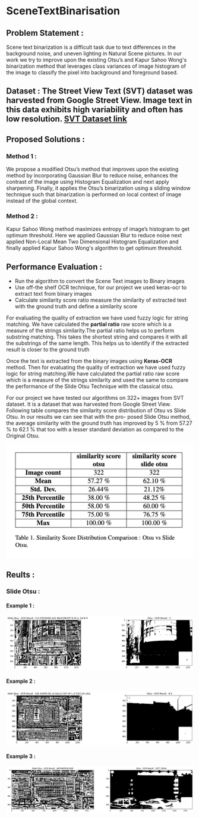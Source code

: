 # SceneTextBinarisation

## Problem Statement : 

Scene text binarization is a difficult task due to text differences in the background noise, and uneven lighting in Natural Scene pictures. In our work we try to improve upon the existing Otsu’s and Kapur Sahoo Wong's binarization method that leverages class variances of image histogram of the image to classify the pixel into background and foreground based.

## Dataset : The Street View Text (SVT) dataset was harvested from Google Street View. Image text in this data exhibits high variability and often has low resolution. [SVT Dataset link](https://www.kaggle.com/datasets/nageshsingh/the-street-view-text-dataset)

## Proposed Solutions : 

### Method 1 : 
We propose a modified Otsu’s method that improves upon the existing method by incorporating Gaussian Blur to reduce noise, enhances the contrast of the image using Histogram Equalization and next apply sharpening. Finally, it applies the Otsu’s binarization using a sliding window technique such that binarization is performed on local context of image instead of the global context. 

### Method 2 : 
Kapur Sahoo Wong method maximizes entropy of image’s histogram to get optimum threshold. Here we applied Gaussian Blur to reduce noise next applied Non-Local Mean Two Dimensional Histogram Equalization and finally applied Kapur Sahoo Wong's algorithm to get optimum threshold.


## Performance Evaluation :

* Run the algorithm to convert the Scene Text images to Binary images 
* Use off-the shelf OCR technique, for our project we used keras-ocr to extract text from binary images
* Calculate similarity score ratio measure the similarity of extracted text with the ground truth and define a similarity score

For evaluating the quality of extraction we have used fuzzy logic for string matching. We have calculated the __partial ratio__ raw score which is a measure of the strings similarity.The partial ratio helps us to perform substring matching. This takes the shortest string and compares it with all the substrings of the same length. This helps us to identify if the extracted result is closer to the ground truth

Once the text is extracted from the binary images using **Keras-OCR** method. Then for evaluating the quality of extraction we have used fuzzy logic for string matching.We have calculated the partial ratio raw score which is a measure of the strings similarity and used the same to compare the performance of the Slide Otsu Technique with the classical otsu.

For our project we have tested our algorithms on 322+ images from SVT dataset. It is a dataset that was harvested from Google Street View. Following table compares the similarity score distribution of Otsu vs Slide Otsu. In our results we can see that with the pro-
posed Slide Otsu method, the average similarity with the ground truth has improved by 5 % from 57.27 % to 62.1 % that too with a lesser standard deviation as compared to the Original Otsu.

<p align="center">
  <img src="https://github.com/sagar9926/SceneTextBinarisation/blob/main/results/Slide_Otsu/similarity_results_sotsu.png" alt=""/>
</p>

## Reults :

### Slide Otsu : 

#### Example 1 :

![alt text](https://github.com/sagar9926/SceneTextBinarisation/blob/main/results/Slide_Otsu/sotsu_res1.png)

#### Example 2 :

![alt text](https://github.com/sagar9926/SceneTextBinarisation/blob/main/results/Slide_Otsu/sotsu_res2.png)

#### Example 3 : 

![alt text](https://github.com/sagar9926/SceneTextBinarisation/blob/main/results/Slide_Otsu/sotsu_res3.png)
